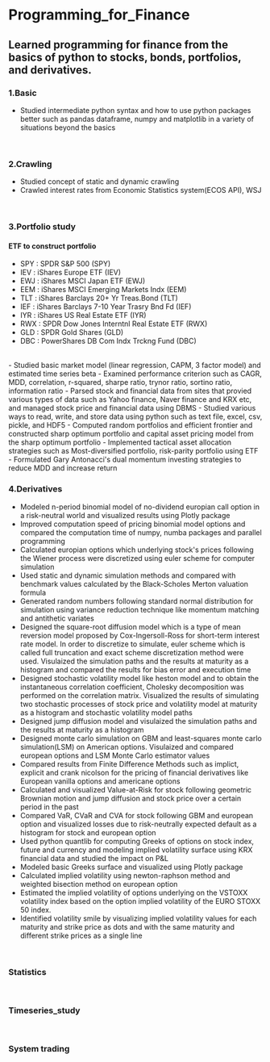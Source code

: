 # Programming_for_Finance
## Learned programming for finance from the basics of python to stocks, bonds, portfolios, and derivatives. 
### 1.Basic 

- Studied intermediate python syntax and how to use python packages better such as pandas dataframe, numpy and matplotlib in a variety of situations beyond the basics

<br>

### 2.Crawling

- Studied concept of static and dynamic crawling
- Crawled interest rates from Economic Statistics system(ECOS API), WSJ

<br>

### 3.Portfolio study

#### ETF to construct portfolio 

- SPY : SPDR S&P 500 (SPY)
- IEV : iShares Europe ETF (IEV)
- EWJ : iShares MSCI Japan ETF (EWJ)
- EEM : iShares MSCI Emerging Markets Indx (EEM)
- TLT : iShares Barclays 20+ Yr Treas.Bond (TLT)
- IEF : iShares Barclays 7-10 Year Trasry Bnd Fd (IEF)
- IYR : iShares US Real Estate ETF (IYR)
- RWX : SPDR Dow Jones Interntnl Real Estate ETF (RWX)
- GLD : SPDR Gold Shares (GLD)
- DBC : PowerShares DB Com Indx Trckng Fund (DBC)
<br>
- Studied basic market model (linear regression, CAPM, 3 factor model) and estimated time series beta
- Examined performance criterion such as CAGR, MDD, correlation, r-squared, sharpe ratio, trynor ratio, sortino ratio, information ratio
- Parsed stock and financial data from sites that provied various types of data such as Yahoo finance, Naver finance and KRX etc, and managed stock price and financial data using DBMS 
- Studied various ways to read, write, and store data using python such as text file, excel, csv, pickle, and HDF5
- Computed random portfolios and efficient frontier and constructed sharp optimum portfolio and capital asset pricing model from the sharp optimum portfolio 
- Implemented tactical asset allocation strategies such as Most-diversified portfolio, risk-parity portfolio using ETF
- Formulated Gary Antonacci's dual momentum investing strategies to reduce MDD and increase return
<br>

### 4.Derivatives

- Modeled n-period binomial model of no-dividend europian call option in a risk-neutral world and visualized results using Plotly package
- Improved computation speed of pricing binomial model options and compared the computation time of numpy, numba packages and parallel programming
- Calculated europian options which underlying stock's prices following the Wiener process were discretized using euler scheme for computer simulation
- Used static and dynamic simulation methods and compared with benchmark values calculated by the Black-Scholes Merton valuation formula
- Generated random numbers following standard normal distribution for simulation using variance reduction technique like momentum matching and antithetic variates
- Designed the square-root diffusion model which is a type of mean reversion model proposed by Cox-Ingersoll-Ross for short-term interest rate model. In order to discretize to simulate, euler scheme which is called full truncation and exact scheme discretization method were used. Visulaized the simulation paths and the results at maturity as a histogram and compared the results for bias error and execution time
- Designed stochastic volatility model like heston model and to obtain the instantaneous correlation coefficient, Cholesky decomposition was performed on the correlation matrix. Visualized the results of simulating two stochastic processes of stock price and volatility model at maturity as a histogram and stochastic volatility model paths
- Designed jump diffusion model and visulaized the simulation paths and the results at maturity as a histogram
- Designed monte carlo simulation on GBM and least-squares monte carlo simulation(LSM) on American options. Visulaized and compared european options and LSM Monte Carlo estimator values
- Compared results from Finite Difference Methods such as implict, explicit and crank nicolson for the pricing of financial derivatives like European vanilla options and americane options
- Calculated and visualized Value-at-Risk for stock following geometric Brownian motion and jump diffusion and stock price over a certain period in the past
- Compared VaR, CVaR and CVA for stock following GBM and european option and visualized losses due to risk-neutrally expected default as a histogram for stock and european option
- Used python quantlib for computing Greeks of options on stock index, future and currency and modeling implied volatility surface using KRX financial data and studied the impact on P&L 
- Modeled basic Greeks surface and visualized using Plotly package
- Calculated implied volatility using newton-raphson method and weighted bisection method on european option
- Estimated the implied volatility of options underlying on the VSTOXX volatility index based on the option implied volatility of the EURO STOXX 50 index.
- Identified volatility smile by visualizing implied volatility values for each maturity and strike price as dots and with the same maturity and different strike prices as a single line 


<br>

### Statistics

<br>

### Timeseries_study

<br>

### System trading

<br>

